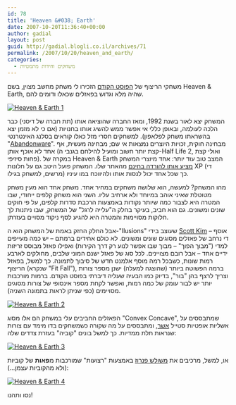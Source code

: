 ```yaml
---
id: 78
title: 'Heaven &#038; Earth'
date: 2007-10-20T11:36:40+00:00
author: gadial
layout: post
guid: http://gadial.blogli.co.il/archives/71
permalink: /2007/10/20/heaven_and_earth/
categories:
  - משחקים וחידות מתמטיות
---
```

משחקי הריצוף של [הפוסט הקודם](http://www.gadial.net/?p=73) הזכירו לי משחק מחשב מצוין, בשם Heaven & Earth, שהיה מלא וגדוש בפאזלים שכאלו ודומים להם.

[![Heaven & Earth 1](http://www.gadial.net/wp-content/uploads/2007/10/illusion_001-150x150.png)](http://www.gadial.net/wp-content/uploads/2007/10/illusion_001.png "Heaven & Earth 1")

המשחק יצא לאור בשנת 1992, ומאז החברה שהוציאה אותו (תת חברה של דיסני) כבר הלכה לעולמה, ובאופן כללי אי אפשר ממש להשיג אותו בחנויות (אם כי לא מזמן יצא בהשראתו משחק לפלאפון). למשחקים חסרי מזל כאלו קוראים בסלנג האינטרנטי "[Abandonware](http://en.wikipedia.org/wiki/Abandonware)". מבחינה חוקית, זכויות היוצרים נמצאות אי שם; מבחינה מעשית, אף אחד לא אוכף אותן (קצת יותר חשוב ומועיל להילחם בגנבי ה-Half Life 2, ואולי קצת פחות סיזיפי). במקרה של Heaven & Earth המצב טוב עוד יותר: אחד מיוצרי המשחק [מציע אותו להורדה בחינם](http://www.iangilman.com/software/heavenearth.php) מהאתר שלו. המשחק פועל היטב גם על חלונות XP (די מרשים, למשחק בגילו) כך שכל אחד יכול לנסות אותו ולהיווכח במו עיניו.

מהו המשחק? למעשה, הוא שלושה משחקים במחיר אחד. משחק אחד הוא מעין משחק מטוטלת שאיני אוהב במיוחד ולא ארחיב עליו. השני הוא משחק קלפים ייחודי, שבו המטרה היא לצבור כמה שיותר נקודות באמצעות הרכבת סדרות קלפים, על פי חוקים שונים ומשונים. גם הוא חביב, בעיקר בחלק ה"עלייה לרגל" של המשחק, שבו ניתנות לך חלוקות מסויימות והמטרה היא להגיע לסף ניקוד מסויים בעזרתן.

אבל החלק החזק באמת של המשחק הוא ה-"Ilusions" שעוצב בידי [Scott Kim](http://www.scottkim.com/) &#8211; אוסף די נרחב של פאזלים מסוגים שונים ומשונים. לא כולם אחידים ברמתם &#8211; יש כמה מעייפים למדי ("מבוך הפוך" &#8211; מבוך שבו אפשר לנוע רק דרך הקירות) ואפילו פאזל מבוסס זריזות ידיים אחד &#8211; אבל רובם מצויינים. לכל סוג של פאזל ישנם המוני שלבים, מחולקים לארבע רמות שונות, כשבכל רמה מוסף אלמנט חדש של סיבוך לתמונה. כך למשל, בפאזל הריצוף (שנקרא "Fit Fall"), ברמה הפשוטה ביותר (שהוצגה למעלה) ישנן מספר צורות וצריך לרצף בהן "בור", בדיוק כמו הבעיה שעליה דיברתי בפוסט הקודם. ברמות מורכבות יותר יש לבור עומק של כמה רמות, ואפשר לקחת מספר אינסופי של צורות מסוגים מסויימים (כפי שניתן לראות בתמונה השניה).

[![Heaven & Earth 2](http://www.gadial.net/wp-content/uploads/2007/10/illusion_002-150x150.png)](http://www.gadial.net/wp-content/uploads/2007/10/illusion_002.png "Heaven & Earth 2")

הפאזלים החביבים עלי במשחק הם אלו מסוג "Convex Concave", שמתבססים על אשליות אופטיות סטייל [אשר](http://he.wikipedia.org/wiki/%D7%9E%D7%95%D7%A8%D7%99%D7%A5_%D7%A7%D7%95%D7%A8%D7%A0%D7%9C%D7%99%D7%A1_%D7%90%D7%A9%D7%A8), ומתבססים על מה שקורה כשמשחקים בדו מימד עם צורות שנראות תלת ממדיות. כך למשל בונים "קוביה" בעזרת צדדים שלה:

[![Heaven & Earth 3](http://www.gadial.net/wp-content/uploads/2007/10/illusion_004-150x150.png)](http://www.gadial.net/wp-content/uploads/2007/10/illusion_004.png "Heaven & Earth 3")

או, למשל, מרכיבים את [משולש פנרוז](http://en.wikipedia.org/wiki/Penrose_triangle) באמצעות "רצועות" שמורכבות מ**פאות** של קוביות (ולא מהקוביות עצמן&#8230;):

[![Heaven & Earth 4](http://www.gadial.net/wp-content/uploads/2007/10/illusion_000-150x150.png)](http://www.gadial.net/wp-content/uploads/2007/10/illusion_000.png "Heaven & Earth 4")

נסו ותהנו!